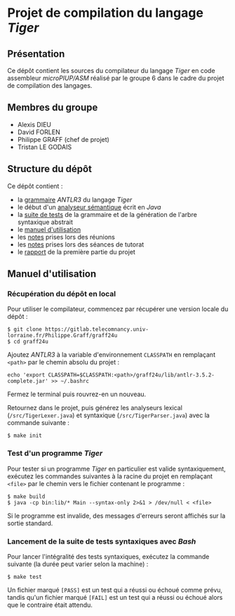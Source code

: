 # Projet de compilation du langage *Tiger*

## Présentation

Ce dépôt contient les sources du compilateur du langage *Tiger* en code assembleur *microPIUP/ASM* réalisé par le groupe 6 dans le cadre du projet de compilation des langages.

## Membres du groupe

- Alexis DIEU
- David FORLEN
- Philippe GRAFF (chef de projet)
- Tristan LE GODAIS

## Structure du dépôt

Ce dépôt contient :

- la [grammaire](res/Tiger.g) *ANTLR3* du langage *Tiger*
- le début d'un [analyseur sémantique](src/Main.java) écrit en *Java*
- la [suite de tests](tests) de la grammaire et de la génération de l'arbre syntaxique abstrait
- le [manuel d'utilisation](#manuel-dutilisation)
- les [notes](notes/meeting) prises lors des réunions
- les [notes](notes/tutoring) prises lors des séances de tutorat
- le [rapport](reports/report-1.pdf) de la première partie du projet

## Manuel d'utilisation

### Récupération du dépôt en local

Pour utiliser le compilateur, commencez par récupérer une version locale du dépôt :

```shell
$ git clone https://gitlab.telecomnancy.univ-lorraine.fr/Philippe.Graff/graff24u
$ cd graff24u
```

Ajoutez *ANTLR3* à la variable d'environnement `CLASSPATH` en remplaçant `<path>` par le chemin absolu du projet :

```shell
echo 'export CLASSPATH=$CLASSPATH:<path>/graff24u/lib/antlr-3.5.2-complete.jar' >> ~/.bashrc
```

Fermez le terminal puis rouvrez-en un nouveau.

Retournez dans le projet, puis générez les analyseurs lexical (`/src/TigerLexer.java`) et syntaxique (`/src/TigerParser.java`) avec la commande suivante :

```shell
$ make init
```

### Test d'un programme *Tiger*

Pour tester si un programme *Tiger* en particulier est valide syntaxiquement, exécutez les commandes suivantes à la racine du projet en remplaçant `<file>` par le chemin vers le fichier contenant le programme :

```shell
$ make build
$ java -cp bin:lib/* Main --syntax-only 2>&1 > /dev/null < <file>
```

Si le programme est invalide, des messages d'erreurs seront affichés sur la sortie standard.

### Lancement de la suite de tests syntaxiques avec *Bash*

Pour lancer l'intégralité des tests syntaxiques, exécutez la commande suivante (la durée peut varier selon la machine) :

```shell
$ make test
```

Un fichier marqué `[PASS]` est un test qui a réussi ou échoué comme prévu, tandis qu'un fichier marqué `[FAIL]` est un test qui a réussi ou échoué alors que le contraire était attendu.

